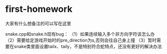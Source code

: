 # first-homework
大家有什么想备注的可以写在这里

snake.cpp和snake.h现有bug：
（1）如果连续输入多个非方向字符该怎么办
（2）需要给定游戏开始时的pre_direction为s,否则会往自己身上撞
（3）暂时需要在snake类里面设置tailx、taily，不是特别符合蛇特点，还没有更好的解决办法

